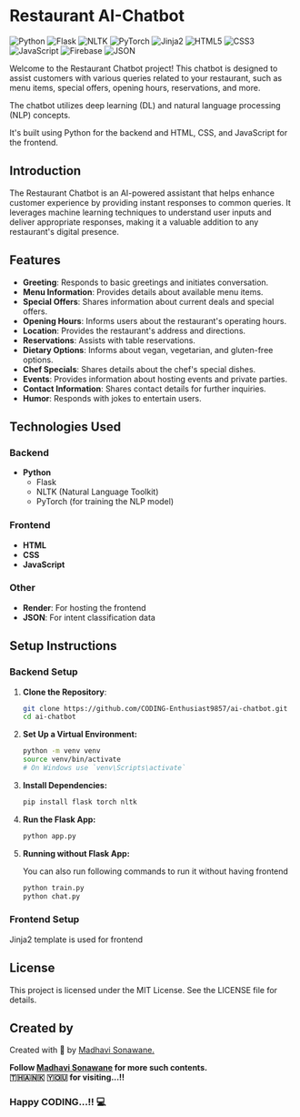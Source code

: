 # Restaurant AI-Chatbot

![Python](https://img.shields.io/badge/Python-3776AB?style=for-the-badge&logo=python&logoColor=white)
![Flask](https://img.shields.io/badge/Flask-000000?style=for-the-badge&logo=flask&logoColor=white)
![NLTK](https://img.shields.io/badge/NLTK-0277BD?style=for-the-badge&logo=python&logoColor=white)
![PyTorch](https://img.shields.io/badge/PyTorch-EE4C2C?style=for-the-badge&logo=pytorch&logoColor=white)
![Jinja2](https://img.shields.io/badge/Jinja2-B41717?style=for-the-badge&logo=jinja&logoColor=white)
![HTML5](https://img.shields.io/badge/HTML5-E34F26?style=for-the-badge&logo=html5&logoColor=white)
![CSS3](https://img.shields.io/badge/CSS3-1572B6?style=for-the-badge&logo=css3&logoColor=white)
![JavaScript](https://img.shields.io/badge/JavaScript-F7DF1E?style=for-the-badge&logo=javascript&logoColor=black)
![Firebase](https://img.shields.io/badge/Firebase-FFCA28?style=for-the-badge&logo=firebase&logoColor=black)
![JSON](https://img.shields.io/badge/JSON-000000?style=for-the-badge&logo=json&logoColor=white)

Welcome to the Restaurant Chatbot project! This chatbot is designed to assist customers with various queries related to your restaurant, such as menu items, special offers, opening hours, reservations, and more. 

The chatbot utilizes deep learning (DL) and natural language processing (NLP) concepts.

It's built using Python for the backend and HTML, CSS, and JavaScript for the frontend.

## Introduction

The Restaurant Chatbot is an AI-powered assistant that helps enhance customer experience by providing instant responses to common queries. It leverages machine learning techniques to understand user inputs and deliver appropriate responses, making it a valuable addition to any restaurant's digital presence.

## Features

- **Greeting**: Responds to basic greetings and initiates conversation.
- **Menu Information**: Provides details about available menu items.
- **Special Offers**: Shares information about current deals and special offers.
- **Opening Hours**: Informs users about the restaurant's operating hours.
- **Location**: Provides the restaurant's address and directions.
- **Reservations**: Assists with table reservations.
- **Dietary Options**: Informs about vegan, vegetarian, and gluten-free options.
- **Chef Specials**: Shares details about the chef's special dishes.
- **Events**: Provides information about hosting events and private parties.
- **Contact Information**: Shares contact details for further inquiries.
- **Humor**: Responds with jokes to entertain users.

## Technologies Used

### Backend
- **Python**
  - Flask
  - NLTK (Natural Language Toolkit)
  - PyTorch (for training the NLP model)

### Frontend
- **HTML**
- **CSS**
- **JavaScript**

### Other
- **Render**: For hosting the frontend
- **JSON**: For intent classification data

## Setup Instructions

### Backend Setup

1. **Clone the Repository**:

   ```sh
   git clone https://github.com/CODING-Enthusiast9857/ai-chatbot.git
   cd ai-chatbot
2. **Set Up a Virtual Environment:**

    ```sh
    python -m venv venv
    source venv/bin/activate  
    # On Windows use `venv\Scripts\activate`
    ```

3. **Install Dependencies:**

    ```sh
    pip install flask torch nltk
    ```

4. **Run the Flask App:**

    ```sh
    python app.py
    ```

5. **Running without Flask App:**

    You can also run following commands to run it without having frontend
    ```sh
    python train.py
    python chat.py
    ```

### Frontend Setup

Jinja2 template is used for frontend


## License
This project is licensed under the MIT License. See the LICENSE file for details.


## Created by
Created with &#129293; by <a href="https://github.com/CODING-Enthusiast9857" target="_blank">Madhavi Sonawane.</a>

<b>Follow <a href="https://github.com/CODING-Enthusiast9857" target="_blank">Madhavi Sonawane</a> for more such contents. 
<br> 🇹​​​​​🇭​​​​​🇦​​​​​🇳​​​​​🇰​​​​​ 🇾​​​​​🇴​​​​​🇺​​​​​ for visiting...!!</b> 
<br>

### Happy CODING...!! 💻